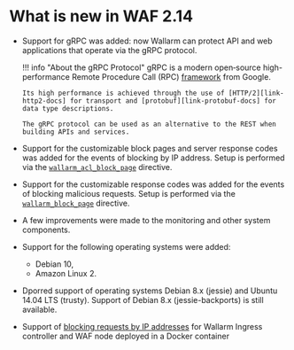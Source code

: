 #   What is new in WAF 2.14

[link-grpc-docs]:       https://grpc.io/
[link-http2-docs]:      https://developers.google.com/web/fundamentals/performance/http2
[link-protobuf-docs]:   https://developers.google.com/protocol-buffers/

*   Support for gRPC was added: now Wallarm can protect API and web applications that operate via the gRPC protocol.

    
    !!! info "About the gRPC Protocol"
        gRPC is a modern open‑source high-performance Remote Procedure Call (RPC) [framework][link-grpc-docs] from Google.
        
        Its high performance is achieved through the use of [HTTP/2][link-http2-docs] for transport and [protobuf][link-protobuf-docs] for data type descriptions.
        
        The gRPC protocol can be used as an alternative to the REST when building APIs and services. 
    

*   Support for the customizable block pages and server response codes was added for the events of blocking by IP address. Setup is performed via the [`wallarm_acl_block_page`](../admin-en/configure-parameters-en.md#wallarm_acl_block_page) directive.

*   Support for the customizable response codes was added for the events of blocking malicious requests. Setup is performed via the [`wallarm_block_page`](../admin-en/configure-parameters-en.md#wallarm_block_page) directive.

*   A few improvements were made to the monitoring and other system components.

*   Support for the following operating systems were added:
    *   Debian 10,
    *   Amazon Linux 2.
* Dporred support of operating systems Debian 8.x (jessie) and Ubuntu 14.04 LTS (trusty). Support of Debian 8.x (jessie-backports) is still available.
*   Support of [blocking requests by IP addresses](../admin-en/configure-ip-blocking-en.md) for Wallarm Ingress controller and WAF node deployed in a Docker container
